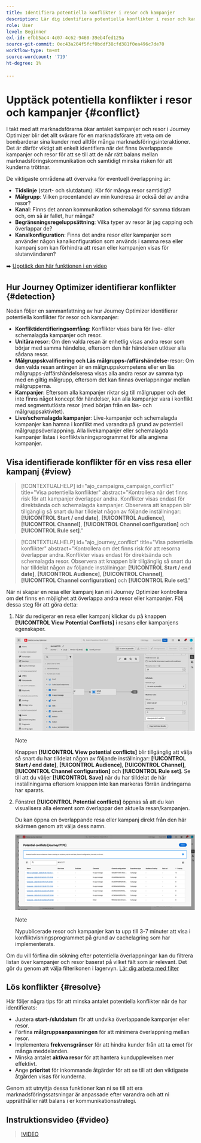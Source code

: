 ```yaml
---
title: Identifiera potentiella konflikter i resor och kampanjer
description: Lär dig identifiera potentiella konflikter i resor och kampanjer.
role: User
level: Beginner
exl-id: efbb5ac4-4c07-4c62-9460-39eb4fed129a
source-git-commit: 0ec43a204f5fcf0bddf38cfd381f0ea496c7de70
workflow-type: tm+mt
source-wordcount: '719'
ht-degree: 1%

---
```


# Upptäck potentiella konflikter i resor och kampanjer {#conflict}

I takt med att marknadsförarna ökar antalet kampanjer och resor i Journey Optimizer blir det allt svårare för en marknadsförare att veta om de bombarderar sina kunder med alltför många marknadsföringsinteraktioner. Det är därför viktigt att enkelt identifiera när det finns överlappande kampanjer och resor för att se till att de når rätt balans mellan marknadsföringskommunikation och samtidigt minska risken för att kunderna tröttnar.

De viktigaste områdena att övervaka för eventuell överlappning är:

* **Tidslinje** (start- och slutdatum): Kör för många resor samtidigt?
* **Målgrupp**: Vilken procentandel av min kundresa är också del av andra resor?
* **Kanal**: Finns det annan kommunikation schemalagd för samma tidsram och, om så är fallet, hur många?
* **Begränsningsregeluppsättning**: Vilka typer av resor är jag capping och överlappar de?
* **Kanalkonfiguration**: Finns det andra resor eller kampanjer som använder någon kanalkonfiguration som används i samma resa eller kampanj som kan förhindra att resan eller kampanjen visas för slutanvändaren?

➡️ [Upptäck den här funktionen i en video](#video)

## Hur Journey Optimizer identifierar konflikter {#detection}

Nedan följer en sammanfattning av hur Journey Optimizer identifierar potentiella konflikter för resor och kampanjer:

* **Konfliktidentifieringsomfång**: Konflikter visas bara för live- eller schemalagda kampanjer och resor.
* **Unitära resor**: Om den valda resan är enhetlig visas andra resor som börjar med samma händelse, eftersom den här händelsen utlöser alla sådana resor.
* **Målgruppskvalificering och Läs målgrupps-/affärshändelse**-resor: Om den valda resan antingen är en målgruppskompetens eller en läs målgrupps-/affärshändelseresa visas alla andra resor av samma typ med en giltig målgrupp, eftersom det kan finnas överlappningar mellan målgrupperna.
* **Kampanjer**: Eftersom alla kampanjer riktar sig till målgrupper och det inte finns något koncept för händelser, kan alla kampanjer vara i konflikt med segmentutlösta resor (med början från en läs- och målgruppsaktivitet).
* **Live/schemalagda kampanjer**: Live-kampanjer och schemalagda kampanjer kan hamna i konflikt med varandra på grund av potentiell målgruppsöverlappning. Alla livekampanjer eller schemalagda kampanjer listas i konfliktvisningsprogrammet för alla angivna kampanjer.

## Visa identifierade konflikter för en viss resa eller kampanj {#view}

>[!CONTEXTUALHELP]
>id="ajo_campaigns_campaign_conflict"
>title="Visa potentiella konflikter"
>abstract="Kontrollera när det finns risk för att kampanjer överlappar andra. Konflikter visas endast för direktsända och schemalagda kampanjer. Observera att knappen blir tillgänglig så snart du har tilldelat någon av följande inställningar: **[!UICONTROL Start / end date]**, **[!UICONTROL Audience]**, **[!UICONTROL Channel]**, **[!UICONTROL Channel configuration]** och **[!UICONTROL Rule set]**."

>[!CONTEXTUALHELP]
>id="ajo_journey_conflict"
>title="Visa potentiella konflikter"
>abstract="Kontrollera om det finns risk för att resorna överlappar andra. Konflikter visas endast för direktsända och schemalagda resor. Observera att knappen blir tillgänglig så snart du har tilldelat någon av följande inställningar: **[!UICONTROL Start / end date]**, **[!UICONTROL Audience]**, **[!UICONTROL Channel]**, **[!UICONTROL Channel configuration]** och **[!UICONTROL Rule set]**."

När ni skapar en resa eller kampanj kan ni i Journey Optimizer kontrollera om det finns en möjlighet att överlappa andra resor eller kampanjer. Följ dessa steg för att göra detta:

1. När du redigerar en resa eller kampanj klickar du på knappen **[!UICONTROL View Potential Conflicts]** i resans eller kampanjens egenskaper.

   ![](assets/view-conflicts.png)

   >[!NOTE]
   >
   >Knappen **[!UICONTROL View potential conflicts]** blir tillgänglig att välja så snart du har tilldelat någon av följande inställningar: **[!UICONTROL Start / end date]**, **[!UICONTROL Audience]**, **[!UICONTROL Channel]**, **[!UICONTROL Channel configuration]** och **[!UICONTROL Rule set]**. Se till att du väljer **[!UICONTROL Save]** när du har tilldelat de här inställningarna eftersom knappen inte kan markeras förrän ändringarna har sparats.

1. Fönstret **[!UICONTROL Potential conflicts]** öppnas så att du kan visualisera alla element som överlappar den aktuella resan/kampanjen.

   Du kan öppna en överlappande resa eller kampanj direkt från den här skärmen genom att välja dess namn.

   ![](assets/potential-conflicts.png)

   >[!NOTE]
   >
   >Nypublicerade resor och kampanjer kan ta upp till 3-7 minuter att visa i konfliktvisningsprogrammet på grund av cachelagring som har implementerats.

Om du vill förfina din sökning efter potentiella överlappningar kan du filtrera listan över kampanjer och resor baserat på vilket fält som är relevant. Det gör du genom att välja filterikonen i lagervyn. [Lär dig arbeta med filter](../start/search-filter-categorize.md#filter-lists)

## Lös konflikter {#resolve}

Här följer några tips för att minska antalet potentiella konflikter när de har identifierats:

* Justera **start-/slutdatum** för att undvika överlappande kampanjer eller resor.
* Förfina **målgruppsanpassningen** för att minimera överlappning mellan resor.
* Implementera **frekvensgränser** för att hindra kunder från att ta emot för många meddelanden.
* Minska antalet **aktiva resor** för att hantera kundupplevelsen mer effektivt.
* Ange **prioritet** för inkommande åtgärder för att se till att den viktigaste åtgärden visas för kunderna.

Genom att utnyttja dessa funktioner kan ni se till att era marknadsföringssatsningar är anpassade efter varandra och att ni upprätthåller rätt balans i er kommunikationsstrategi.

## Instruktionsvideo {#video}

>[!VIDEO](https://video.tv.adobe.com/v/3435528?quality=12)
